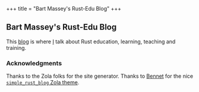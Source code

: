 +++
title = "Bart Massey's Rust-Edu Blog"
+++

## Bart Massey's Rust-Edu Blog

This [blog](/blog/) is where [I](/about/) talk about Rust education, learning,
teaching and training.

### Acknowledgments

Thanks to the Zola folks for the site generator. Thanks to
[Bennet](https://bennett.dev/) for the nice
[`simple_rust_blog` Zola
theme](https://github.com/bennetthardwick/simple-dev-blog-zola-starter).
